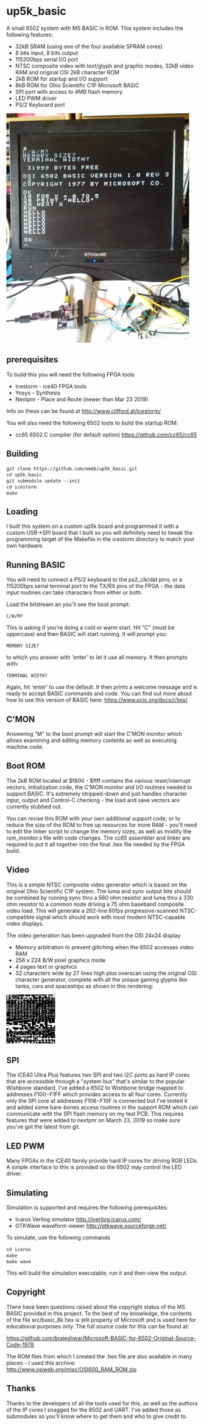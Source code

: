 # up5k_basic
A small 6502 system with MS BASIC in ROM. This system
includes the following features:

* 32kB SRAM (using one of the four available SPRAM cores)
* 8 bits input, 8 bits output
* 115200bps serial I/O port
* NTSC composite video with text/glyph and graphic modes, 32kB video RAM and
  original OSI 2kB character ROM
* 2kB ROM for startup and I/O support
* 8kB ROM for Ohio Scientific C1P Microsoft BASIC
* SPI port with access to 4MB flash memory
* LED PWM driver
* PS/2 Keyboard port

![screenshot](screenshot.png)

## prerequisites
To build this you will need the following FPGA tools

* Icestorm - ice40 FPGA tools
* Yosys - Synthesis
* Nextpnr - Place and Route (newer than Mar 23 2019)

Info on these can be found at http://www.clifford.at/icestorm/

You will also need the following 6502 tools to build the startup ROM:

* cc65 6502 C compiler (for default option) https://github.com/cc65/cc65

## Building

	git clone https://github.com/emeb/up5k_basic.git
	cd up5k_basic
	git submodule update --init
	cd icestorm
	make

## Loading

I built this system on a custom up5k board and programmed it with a custom
USB->SPI board that I built so you will definitely need to tweak the programming
target of the Makefile in the icestorm directory to match your own hardware.

## Running BASIC

You will need to connect a PS/2 keyboard to the ps2_clk/dat pins, or a
115200bps serial terminal port to the TX/RX pins of the FPGA - the data input
routines can take characters from either or both.

Load the bitstream an you'll see the boot prompt:

    C/W/M?

This is asking if you're doing a cold or warm start. Hit "C" (must be
uppercase) and then BASIC will start running. It will prompt you:

    MEMORY SIZE?

to which you answer with 'enter' to let it use all memory. It then prompts
with:

    TERMINAL WIDTH?

Again, hit 'enter' to use the default. It then prints a welcome message and
is ready to accept BASIC commands and code. You can find out more about
how to use this version of BASIC here: https://www.pcjs.org/docs/c1pjs/

## C'MON

Answering "M" to the boot prompt will start the C'MON monitor which allows
examining and editing memory contents as well as executing machine code.

## Boot ROM

The 2kB ROM located at $f800 - $ffff contains the various reset/interrupt
vectors, initialization code, the C'MON monitor and I/O routines needed to
support BASIC. It's extremely stripped-down and just handles character input,
output and Control-C checking - the load and save vectors are currently stubbed
out.

You can revise this ROM with your own additional support code, or to reduce the
size of the ROM to free up resources for more RAM - you'll need to edit the
linker script to change the memory sizes, as well as modify the rom_monitor.s
file with code changes. The cc65 assembler and linker are required to put it
all together into the final .hex file needed by the FPGA build.

## Video

This is a simple NTSC composite video generator which
is based on the original Ohio Scientific C1P system. The luma and sync output
bits should be combined by running sync thru a 560 ohm resistor and luma thru a
330 ohm resistor to a common node driving a 75 ohm baseband composite video
load. This will generate a 262-line 60fps progressive-scanned NTSC-compatible
signal which should work with most modern NTSC-capable video displays.

The video generation has been upgraded from the OSI 24x24 display

* Memory arbitration to prevent glitching when the 6502 accesses video RAM
* 256 x 224 B/W pixel graphics mode
* 4 pages text or graphics
* 32 characters wide by 27 lines high plus overscan using the original OSI
character generator, complete with all the unique gaming glyphs like tanks,
cars and spaceships as shown in this rendering:

![characters](chargen1x.png)

## SPI

The iCE40 Ultra Plus features two SPI and two I2C ports as hard IP cores that
are accessible through a "system bus" that's similar to the popular Wishbone
standard. I've added a 6502 to Wishbone bridge mapped to addresses $F100-$F1FF
which provides access to all four cores. Currently only the SPI core at
addresses $F106-$F10F is connected but I've tested it and added some bare-bones
access routines in the support ROM which can communicate with the SPI flash
memory on my test PCB. This requires features that were added to nextpnr on 
March 23, 2019 so make sure you've got the latest from git.

## LED PWM

Many FPGAs in the iCE40 family provide hard IP cores for driving RGB LEDs. A
simple interface to this is provided so the 6502 may control the LED driver.

## Simulating

Simulation is supported and requires the following prerequisites:

* Icarus Verilog simulator http://iverilog.icarus.com/
* GTKWave waveform viewer http://gtkwave.sourceforge.net/

To simulate, use the following commands

	cd icarus
	make
	make wave

This will build the simulation executable, run it and then view the output.

## Copyright

There have been questions raised about the copyright status of the MS BASIC
provided in this project. To the best of my knowledge, the contents of the file
src/basic_8k.hex is still property of Microsoft and is used here for educational
purposes only. The full source code for this can be found at:

https://github.com/brajeshwar/Microsoft-BASIC-for-6502-Original-Source-Code-1978

The ROM files from which I created the .hex file are also available in many
places - I used this archive: http://www.osiweb.org/misc/OSI600_RAM_ROM.zip

## Thanks

Thanks to the developers of all the tools used for this, as well as the authors
of the IP cores I snagged for the 6502 and UART. I've added those as submodules
so you'll know where to get them and who to give credit to.
